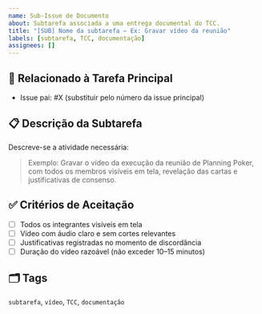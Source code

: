 ```yaml
---
name: Sub-Issue de Documento
about: Subtarefa associada a uma entrega documental do TCC.
title: "[SUB] Nome da subtarefa – Ex: Gravar vídeo da reunião"
labels: [subtarefa, TCC, documentação]
assignees: []
---
```


## 🔗 Relacionado à Tarefa Principal
- Issue pai: #X (substituir pelo número da issue principal)

## 📋 Descrição da Subtarefa
Descreve-se a atividade necessária:

> Exemplo: Gravar o vídeo da execução da reunião de Planning Poker, com todos os membros visíveis em tela, revelação das cartas e justificativas de consenso.

## ✅ Critérios de Aceitação
- [ ] Todos os integrantes visíveis em tela
- [ ] Vídeo com áudio claro e sem cortes relevantes
- [ ] Justificativas registradas no momento de discordância
- [ ] Duração do vídeo razoável (não exceder 10–15 minutos)

## 🗂 Tags
`subtarefa`, `vídeo`, `TCC`, `documentação`

